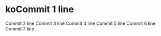 # koCommit 1 line
Commit 2 line
Commit 3 line
Commit 4 line
Commit 5 line
Commit 6 line
Commit 7 line
